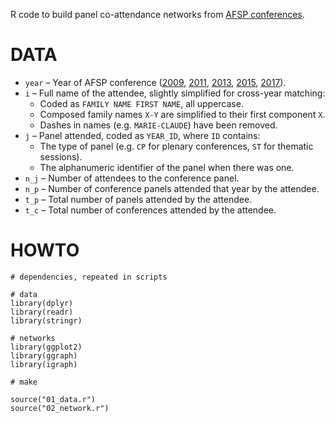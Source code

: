 R code to build panel co-attendance networks from [AFSP conferences](http://www.afsp.info/).

# DATA

- `year` – Year of AFSP conference ([2009][2009], [2011][2011], [2013][2013], [2015][2015], [2017][2017]).
- `i` – Full name of the attendee, slightly simplified for cross-year matching:
  - Coded as `FAMILY NAME FIRST NAME`, all uppercase.
  - Composed family names `X-Y` are simplified to their first component `X`.
  - Dashes in names (e.g. `MARIE-CLAUDE`) have been removed.
- `j` – Panel attended, coded as `YEAR_ID`, where `ID` contains:
  - The type of panel (e.g. `CP` for plenary conferences, `ST` for thematic sessions).
  - The alphanumeric identifier of the panel when there was one.
- `n_j` – Number of attendees to the conference panel.
- `n_p` – Number of conference panels attended that year by the attendee.
- `t_p` – Total number of panels attended by the attendee.
- `t_c` – Total number of conferences attended by the attendee.

[2009]: http://www.afsp.info/archives/congres/congres2009/programmes/indexnoms.html
[2011]: http://www.afsp.info/archives/congres/congres2011/programme/index.html
[2013]: http://www.afsp.info/archives/congres/congres2013/indexducongres.html
[2015]: http://www.afsp.info/archives/congres/congres2015/indexcongres.html
[2017]: http://www.afsp.info/congres/congres-2017/index/

# HOWTO

```{r}
# dependencies, repeated in scripts

# data
library(dplyr)
library(readr)
library(stringr)

# networks
library(ggplot2)
library(ggraph)
library(igraph)

# make

source("01_data.r")
source("02_network.r")
```
